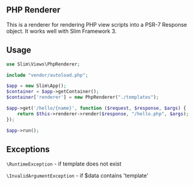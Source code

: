 ## PHP Renderer

This is a renderer for rendering PHP view scripts into a PSR-7 Response object. It works well with Slim Framework 3.

## Usage

```php
use Slim\Views\PhpRenderer;

include "vendor/autoload.php";

$app = new Slim\App();
$container = $app->getContainer();
$container['renderer'] = new PhpRenderer("./templates");

$app->get('/hello/{name}', function ($request, $response, $args) {
    return $this->renderer->render($response, "/hello.php", $args);
});

$app->run();
```

## Exceptions
`\RuntimeException` - if template does not exist

`\InvalidArgumentException` - if $data contains 'template'